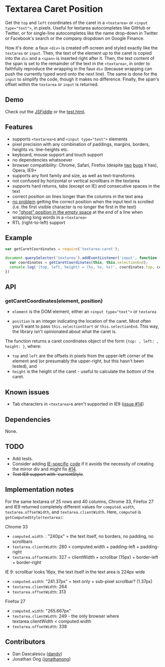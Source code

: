 # Textarea Caret Position

Get the `top` and `left` coordinates of the caret in a `<textarea>` or
`<input type="text">`, in pixels. Useful for textarea autocompletes like
GitHub or Twitter, or for single-line autocompletes like the name drop-down
in Twitter or Facebook's search or the company dropdown on Google Finance.

How it's done: a faux `<div>` is created off-screen and styled exactly like the
`textarea` or `input`. Then, the text of the element up to the caret is copied
into the `div` and a `<span>` is inserted right after it. Then, the text content
of the span is set to the remainder of the text in the `<textarea>`, in order to
faithfully reproduce the wrapping in the faux `div` (because wrapping can push
the currently typed word onto the next line). The same is done for the
`input` to simplify the code, though it makes no difference. Finally, the span's
offset within the `textarea` or `input` is returned.


## Demo

Check out the [JSFiddle](http://jsfiddle.net/dandv/aFPA7/)
or the [test.html](http://rawgit.com/component/textarea-caret-position/master/test/index.html).


## Features

* supports `<textarea>`s and `<input type="text">` elements
* pixel precision with any combination of paddings, margins, borders, heights vs. line-heights etc.
* keyboard, mouse support and touch support
* no dependencies whatsoever
* browser compatibility: Chrome, Safari, Firefox (despite [two](https://bugzilla.mozilla.org/show_bug.cgi?id=753662) [bugs](https://bugzilla.mozilla.org/show_bug.cgi?id=984275) it has), Opera, IE9+
* supports any font family and size, as well as text-transforms
* not confused by horizontal or vertical scrollbars in the textarea
* supports hard returns, tabs (except on IE) and consecutive spaces in the text
* correct position on lines longer than the columns in the text area
* [no problem](https://archive.is/wXqud#13402035) getting the correct position when the input text is scrolled (i.e. the first visible character is no longer the first in the text)
* no ["ghost" position in the empty space](https://github.com/component/textarea-caret-position/blob/06d2197f85f96405b43724e56dc56f220c0092a5/test/position_off_after_wrapping_with_whitespace_before_EOL.gif) at the end of a line when wrapping long words in a `<textarea>`
* RTL (right-to-left) support


## Example

```js
var getCaretCoordinates = require('textarea-caret');

document.querySelector('textarea').addEventListener('input', function () {
  var coordinates = getCaretCoordinates(this, this.selectionEnd);
  console.log('(top, left, height) = (%s, %s, %s)', coordinates.top, coordinates.left, coordinates.height);
})
```


## API

### getCaretCoordinates(element, position)

* `element` is the DOM element, either an `<input type="text">` or `textarea`

* `position` is an integer indicating the location of the caret. Most often you'll want to pass `this.selectionStart` or `this.selectionEnd`. This way, the library isn't opinionated about what the caret is.

The function returns a caret coordinates object of the form `{top: , left: , height: }`, where:
* `top` and `left` are the offsets in pixels from the upper-left corner of the element and (or presumably the upper-right, but this hasn't been tested), and
* `height` is the height of the caret - useful to calculate the bottom of the caret.


## Known issues

* Tab characters in `<textarea>`s aren't supported in IE9 ([issue #14](https://github.com/component/textarea-caret-position/issues/14))

## Dependencies

None.


## TODO

* Add tests.
* Consider adding [IE-specific](http://geekswithblogs.net/svanvliet/archive/2005/03/24/textarea-cursor-position-with-javascript.aspx) [code](http://stackoverflow.com/questions/16212871/get-the-offset-position-of-the-caret-in-a-textarea-in-pixels) if it avoids the necessity of creating the mirror div and might fix [#14](https://github.com/component/textarea-caret-position/issues/14).
* ~~Test IE8 support with `currentStyle~~.


## Implementation notes

For the same textarea of 25 rows and 40 columns, Chrome 33, Firefox 27 and IE9 returned completely different values
for `computed.width`, `textarea.offsetWidth`, and `textarea.clientWidth`. Here, `computed` is `getComputedStyle(textarea)`:

Chrome 33
* `computed.width `: "240px" = the text itself, no borders, no padding, no scrollbars
* `textarea.clientWidth`: 280 = computed.width + padding-left + padding-right
* `textarea.offsetWidth`: 327 = clientWidth + scrollbar (15px) + border-left + border-right

IE 9: scrollbar looks 16px, the text itself in the text area is 224px wide
* `computed.width`: "241.37px" = text only + sub-pixel scrollbar? (1.37px)
* `textarea.clientWidth`: 264
* `textarea.offsetWidth`: 313

Firefox 27
* `computed.width`: "265.667px"
* `textarea.clientWidth`: 249 - the only browser where textarea.clientWidth < computed.width
* `textarea.offsetWidth`: 338


## Contributors

* Dan Dascalescu ([dandv](https://github.com/dandv))
* Jonathan Ong ([jonathanong](https://github.com/jonathanong))
